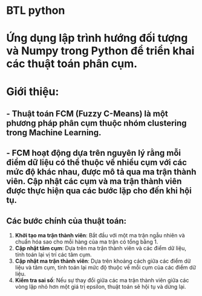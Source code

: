 # BTL python
# Ứng dụng lập trình hướng đối tượng và Numpy trong Python để triển khai các thuật toán phân cụm.
# Giới thiệu:
## - Thuật toán FCM (Fuzzy C-Means) là một phương pháp phân cụm thuộc nhóm clustering trong Machine Learning. 
## - FCM hoạt động dựa trên nguyên lý rằng mỗi điểm dữ liệu có thể thuộc về nhiều cụm với các mức độ khác nhau, được mô tả qua ma trận thành viên. Cập nhật các cụm và ma trận thành viên được thực hiện qua các bước lặp cho đến khi hội tụ.

## Các bước chính của thuật toán:
1. **Khởi tạo ma trận thành viên**: Bắt đầu với một ma trận ngẫu nhiên và chuẩn hóa sao cho mỗi hàng của ma trận có tổng bằng 1.
2. **Cập nhật tâm cụm**: Dựa trên ma trận thành viên và các điểm dữ liệu, tính toán lại vị trí các tâm cụm.
3. **Cập nhật ma trận thành viên**: Dựa trên khoảng cách giữa các điểm dữ liệu và tâm cụm, tính toán lại mức độ thuộc về mỗi cụm của các điểm dữ liệu.
4. **Kiểm tra sai số**: Nếu sự thay đổi giữa các ma trận thành viên giữa các vòng lặp nhỏ hơn một giá trị epsilon, thuật toán sẽ hội tụ và dừng lại.
